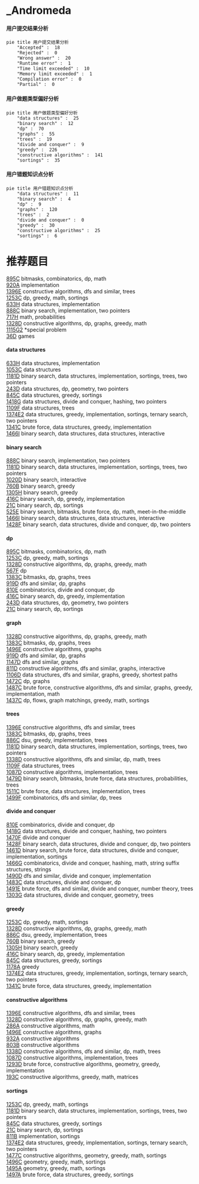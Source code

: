# _Andromeda
<!-- tabs:start -->
#### **用户提交结果分析**

```mermaid
pie title 用户提交结果分析
    "Accepted" :  18
    "Rejected" :  0
    "Wrong answer" :  20
    "Runtime error" :  1
    "Time limit exceeded" :  10
    "Memory limit exceeded" :  1
    "Compilation error" :  0
    "Partial" :  0
```
#### **用户做题类型偏好分析**

```mermaid
pie title 用户做题类型偏好分析
    "data structures" :  25
    "binary search" :  12
    "dp" :  70
    "graphs" :  55
    "trees" :  19
    "divide and conquer" :  9
    "greedy" :  226
    "constructive algorithms" :  141
    "sortings" :  35
```
#### **用户错题知识点分析**

```mermaid
pie title 用户错题知识点分析
    "data structures" :  11
    "binary search" :  4
    "dp" :  9
    "graphs" :  120
    "trees" :  2
    "divide and conquer" :  0
    "greedy" :  30
    "constructive algorithms" :  25
    "sortings" :  6
```
<!-- tabs:end -->
# 推荐题目
[895C](http://codeforces.com/problemset/problem/895/C)		bitmasks,
                        combinatorics,
                        dp,
                        math		  
[920A](http://codeforces.com/problemset/problem/920/A)		implementation		  
[1396E](http://codeforces.com/problemset/problem/1396/E)		constructive algorithms,
                        dfs and similar,
                        trees		  
[1253C](http://codeforces.com/problemset/problem/1253/C)		dp,
                        greedy,
                        math,
                        sortings		  
[633H](http://codeforces.com/problemset/problem/633/H)		data structures,
                        implementation		  
[888C](http://codeforces.com/problemset/problem/888/C)		binary search,
                        implementation,
                        two pointers		  
[717H](http://codeforces.com/problemset/problem/717/H)		math,
                        probabilities		  
[1328D](http://codeforces.com/problemset/problem/1328/D)		constructive algorithms,
                        dp,
                        graphs,
                        greedy,
                        math		  
[1115G2](http://codeforces.com/problemset/problem/1115/G2)		*special problem		  
[36D](http://codeforces.com/problemset/problem/36/D)		games		  
<!-- tabs:start -->
#### **data structures**
[633H](http://codeforces.com/problemset/problem/633/H)		data structures,
                        implementation		  
[1053C](https://codeforces.com/contest/1053/problem/C)		data structures		  
[1181D](http://codeforces.com/problemset/problem/1181/D)		binary search,
                        data structures,
                        implementation,
                        sortings,
                        trees,
                        two pointers		  
[243D](http://codeforces.com/problemset/problem/243/D)		data structures,
                        dp,
                        geometry,
                        two pointers		  
[845C](http://codeforces.com/problemset/problem/845/C)		data structures,
                        greedy,
                        sortings		  
[1418G](http://codeforces.com/problemset/problem/1418/G)		data structures,
                        divide and conquer,
                        hashing,
                        two pointers		  
[1109F](http://codeforces.com/problemset/problem/1109/F)		data structures,
                        trees		  
[1374E2](http://codeforces.com/problemset/problem/1374/E2)		data structures,
                        greedy,
                        implementation,
                        sortings,
                        ternary search,
                        two pointers		  
[1341C](https://codeforces.com/contest/1341/problem/C)		brute force,
                        data structures,
                        greedy,
                        implementation		  
[1466I](http://codeforces.com/problemset/problem/1466/I)		binary search,
                        data structures,
                        data structures,
                        interactive		  
#### **binary search**
[888C](http://codeforces.com/problemset/problem/888/C)		binary search,
                        implementation,
                        two pointers		  
[1181D](http://codeforces.com/problemset/problem/1181/D)		binary search,
                        data structures,
                        implementation,
                        sortings,
                        trees,
                        two pointers		  
[1020D](https://codeforces.com/contest/1020/problem/D)		binary search,
                        interactive		  
[760B](http://codeforces.com/problemset/problem/760/B)		binary search,
                        greedy		  
[1305H](http://codeforces.com/problemset/problem/1305/H)		binary search,
                        greedy		  
[416C](http://codeforces.com/problemset/problem/416/C)		binary search,
                        dp,
                        greedy,
                        implementation		  
[21C](http://codeforces.com/problemset/problem/21/C)		binary search,
                        dp,
                        sortings		  
[525E](http://codeforces.com/problemset/problem/525/E)		binary search,
                        bitmasks,
                        brute force,
                        dp,
                        math,
                        meet-in-the-middle		  
[1466I](http://codeforces.com/problemset/problem/1466/I)		binary search,
                        data structures,
                        data structures,
                        interactive		  
[1428F](http://codeforces.com/problemset/problem/1428/F)		binary search,
                        data structures,
                        divide and conquer,
                        dp,
                        two pointers		  
#### **dp**
[895C](http://codeforces.com/problemset/problem/895/C)		bitmasks,
                        combinatorics,
                        dp,
                        math		  
[1253C](http://codeforces.com/problemset/problem/1253/C)		dp,
                        greedy,
                        math,
                        sortings		  
[1328D](http://codeforces.com/problemset/problem/1328/D)		constructive algorithms,
                        dp,
                        graphs,
                        greedy,
                        math		  
[567F](http://codeforces.com/problemset/problem/567/F)		dp		  
[1383C](http://codeforces.com/problemset/problem/1383/C)		bitmasks,
                        dp,
                        graphs,
                        trees		  
[919D](http://codeforces.com/problemset/problem/919/D)		dfs and similar,
                        dp,
                        graphs		  
[810E](https://codeforces.com/contest/810/problem/E)		combinatorics,
                        divide and conquer,
                        dp		  
[416C](http://codeforces.com/problemset/problem/416/C)		binary search,
                        dp,
                        greedy,
                        implementation		  
[243D](http://codeforces.com/problemset/problem/243/D)		data structures,
                        dp,
                        geometry,
                        two pointers		  
[21C](http://codeforces.com/problemset/problem/21/C)		binary search,
                        dp,
                        sortings		  
#### **graph**
[1328D](http://codeforces.com/problemset/problem/1328/D)		constructive algorithms,
                        dp,
                        graphs,
                        greedy,
                        math		  
[1383C](http://codeforces.com/problemset/problem/1383/C)		bitmasks,
                        dp,
                        graphs,
                        trees		  
[1496E](https://codeforces.com/contest/1496/problem/E)		constructive algorithms,
                        graphs		  
[919D](http://codeforces.com/problemset/problem/919/D)		dfs and similar,
                        dp,
                        graphs		  
[1147D](http://codeforces.com/problemset/problem/1147/D)		dfs and similar,
                        graphs		  
[811D](http://codeforces.com/problemset/problem/811/D)		constructive algorithms,
                        dfs and similar,
                        graphs,
                        interactive		  
[1106D](http://codeforces.com/problemset/problem/1106/D)		data structures,
                        dfs and similar,
                        graphs,
                        greedy,
                        shortest paths		  
[1472C](http://codeforces.com/problemset/problem/1472/C)		dp,
                        graphs		  
[1487C](http://codeforces.com/problemset/problem/1487/C)		brute force,
                        constructive algorithms,
                        dfs and similar,
                        graphs,
                        greedy,
                        implementation,
                        math		  
[1437C](http://codeforces.com/problemset/problem/1437/C)		dp,
                        flows,
                        graph matchings,
                        greedy,
                        math,
                        sortings		  
#### **trees**
[1396E](http://codeforces.com/problemset/problem/1396/E)		constructive algorithms,
                        dfs and similar,
                        trees		  
[1383C](http://codeforces.com/problemset/problem/1383/C)		bitmasks,
                        dp,
                        graphs,
                        trees		  
[886C](http://codeforces.com/problemset/problem/886/C)		dsu,
                        greedy,
                        implementation,
                        trees		  
[1181D](http://codeforces.com/problemset/problem/1181/D)		binary search,
                        data structures,
                        implementation,
                        sortings,
                        trees,
                        two pointers		  
[1338D](http://codeforces.com/problemset/problem/1338/D)		constructive algorithms,
                        dfs and similar,
                        dp,
                        math,
                        trees		  
[1109F](http://codeforces.com/problemset/problem/1109/F)		data structures,
                        trees		  
[1087D](https://codeforces.com/contest/1087/problem/D)		constructive algorithms,
                        implementation,
                        trees		  
[1479D](http://codeforces.com/problemset/problem/1479/D)		binary search,
                        bitmasks,
                        brute force,
                        data structures,
                        probabilities,
                        trees		  
[1511C](http://codeforces.com/problemset/problem/1511/C)		brute force,
                        data structures,
                        implementation,
                        trees		  
[1499F](http://codeforces.com/problemset/problem/1499/F)		combinatorics,
                        dfs and similar,
                        dp,
                        trees		  
#### **divide and conquer**
[810E](https://codeforces.com/contest/810/problem/E)		combinatorics,
                        divide and conquer,
                        dp		  
[1418G](http://codeforces.com/problemset/problem/1418/G)		data structures,
                        divide and conquer,
                        hashing,
                        two pointers		  
[1470F](http://codeforces.com/problemset/problem/1470/F)		divide and conquer		  
[1428F](http://codeforces.com/problemset/problem/1428/F)		binary search,
                        data structures,
                        divide and conquer,
                        dp,
                        two pointers		  
[1461D](http://codeforces.com/problemset/problem/1461/D)		binary search,
                        brute force,
                        data structures,
                        divide and conquer,
                        implementation,
                        sortings		  
[1466G](http://codeforces.com/problemset/problem/1466/G)		combinatorics,
                        divide and conquer,
                        hashing,
                        math,
                        string suffix structures,
                        strings		  
[1490D](http://codeforces.com/problemset/problem/1490/D)		dfs and similar,
                        divide and conquer,
                        implementation		  
[1483C](https://codeforces.com/contest/1483/problem/C)		data structures,
                        divide and conquer,
                        dp		  
[1491E](http://codeforces.com/problemset/problem/1491/E)		brute force,
                        dfs and similar,
                        divide and conquer,
                        number theory,
                        trees		  
[1303G](http://codeforces.com/problemset/problem/1303/G)		data structures,
                        divide and conquer,
                        geometry,
                        trees		  
#### **greedy**
[1253C](http://codeforces.com/problemset/problem/1253/C)		dp,
                        greedy,
                        math,
                        sortings		  
[1328D](http://codeforces.com/problemset/problem/1328/D)		constructive algorithms,
                        dp,
                        graphs,
                        greedy,
                        math		  
[886C](http://codeforces.com/problemset/problem/886/C)		dsu,
                        greedy,
                        implementation,
                        trees		  
[760B](http://codeforces.com/problemset/problem/760/B)		binary search,
                        greedy		  
[1305H](http://codeforces.com/problemset/problem/1305/H)		binary search,
                        greedy		  
[416C](http://codeforces.com/problemset/problem/416/C)		binary search,
                        dp,
                        greedy,
                        implementation		  
[845C](http://codeforces.com/problemset/problem/845/C)		data structures,
                        greedy,
                        sortings		  
[1178A](http://codeforces.com/problemset/problem/1178/A)		greedy		  
[1374E2](http://codeforces.com/problemset/problem/1374/E2)		data structures,
                        greedy,
                        implementation,
                        sortings,
                        ternary search,
                        two pointers		  
[1341C](https://codeforces.com/contest/1341/problem/C)		brute force,
                        data structures,
                        greedy,
                        implementation		  
#### **constructive algorithms**
[1396E](http://codeforces.com/problemset/problem/1396/E)		constructive algorithms,
                        dfs and similar,
                        trees		  
[1328D](http://codeforces.com/problemset/problem/1328/D)		constructive algorithms,
                        dp,
                        graphs,
                        greedy,
                        math		  
[286A](http://codeforces.com/problemset/problem/286/A)		constructive algorithms,
                        math		  
[1496E](https://codeforces.com/contest/1496/problem/E)		constructive algorithms,
                        graphs		  
[932A](http://codeforces.com/problemset/problem/932/A)		constructive algorithms		  
[803B](http://codeforces.com/problemset/problem/803/B)		constructive algorithms		  
[1338D](http://codeforces.com/problemset/problem/1338/D)		constructive algorithms,
                        dfs and similar,
                        dp,
                        math,
                        trees		  
[1087D](https://codeforces.com/contest/1087/problem/D)		constructive algorithms,
                        implementation,
                        trees		  
[1293D](https://codeforces.com/contest/1293/problem/D)		brute force,
                        constructive algorithms,
                        geometry,
                        greedy,
                        implementation		  
[193C](http://codeforces.com/problemset/problem/193/C)		constructive algorithms,
                        greedy,
                        math,
                        matrices		  
#### **sortings**
[1253C](http://codeforces.com/problemset/problem/1253/C)		dp,
                        greedy,
                        math,
                        sortings		  
[1181D](http://codeforces.com/problemset/problem/1181/D)		binary search,
                        data structures,
                        implementation,
                        sortings,
                        trees,
                        two pointers		  
[845C](http://codeforces.com/problemset/problem/845/C)		data structures,
                        greedy,
                        sortings		  
[21C](http://codeforces.com/problemset/problem/21/C)		binary search,
                        dp,
                        sortings		  
[811B](http://codeforces.com/problemset/problem/811/B)		implementation,
                        sortings		  
[1374E2](http://codeforces.com/problemset/problem/1374/E2)		data structures,
                        greedy,
                        implementation,
                        sortings,
                        ternary search,
                        two pointers		  
[1477C](http://codeforces.com/problemset/problem/1477/C)		constructive algorithms,
                        geometry,
                        greedy,
                        math,
                        sortings		  
[1496C](https://codeforces.com/contest/1496/problem/C)		geometry,
                        greedy,
                        math,
                        sortings		  
[1495A](http://codeforces.com/problemset/problem/1495/A)		geometry,
                        greedy,
                        math,
                        sortings		  
[1497A](http://codeforces.com/problemset/problem/1497/A)		brute force,
                        data structures,
                        greedy,
                        sortings		  
<!-- tabs:end -->
